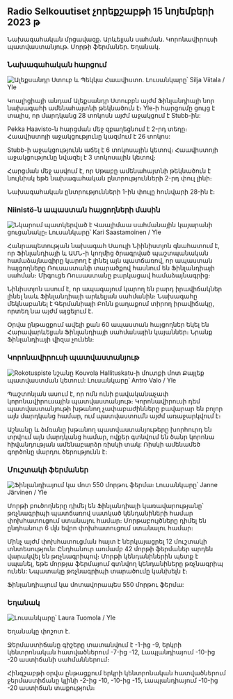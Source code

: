 ## Radio Selkouutiset չորեքշաբթի 15 նոյեմբերի 2023 թ

Նախագահական մրցավազք. Արևելյան սահման. Կորոնավիրուսի պատվաստանյութ. Մորթի ֆերմաներ. Եղանակ.

### Նախագահական հարցում

![Ալեքսանդր Ստուբ և Պեկկա Հաավիստո. Լուսանկարը՝ Silja Viitala / Yle](https://images.cdn.yle.fi/image/upload/c_crop,h_3188,w_5668,x_0,y_327/ar_1.7777777777777777,c_fill,g_faces,h_120,h_120q_auto:eco/f_auto/fl_lossy/v1698912813/39-11947566543595173663)

Կոալիցիայի անդամ Ալեքսանդր Ստուբբն այժմ Ֆինլանդիայի նոր նախագահի ամենահայտնի թեկնածուն է։ Yle-ի հարցումը ցույց է տալիս, որ մարդկանց 28 տոկոսն այժմ աջակցում է Stubb-ին:

Pekka Haavisto-ն հարցման մեջ զբաղեցնում է 2-րդ տեղը։ Հաավիստոյի աջակցությունը կազմում է 26 տոկոս:

Stubb-ի աջակցությունն աճել է 6 տոկոսային կետով։ Հաավիստոյի աջակցությունը նվազել է 3 տոկոսային կետով։

Հարցման մեջ ասվում է, որ Սթաբը ամենահայտնի թեկնածուն է նույնիսկ եթե նախագահական ընտրությունների 2-րդ փուլ լինի։

Նախագահական ընտրությունների 1-ին փուլը հունվարի 28-ին է։

### Niinistö-ն ապաստան հայցողների մասին

![Նկարում պատկերված է Վաալիմաա սահմանային կայարանի ցուցանակը։ Լուսանկարը՝ Kari Saastamoinen / Yle](https://images.cdn.yle.fi/image/upload/c_crop,h_2908,w_5178,x_0,y_0/ar_1.7777777777777777,c_fill,g_50,h_10,h_17q_auto:eco/f_auto/fl_lossy/v1699908638/39-120003165528559efc2b)

Հանրապետության նախագահ Սաուլի Նիինիստյոն գնահատում է, որ Ֆինլանդիայի և ԱՄՆ-ի կողմից ծրագրված պաշտպանական համաձայնագիրը կարող է լինել այն պատճառով, որ ապաստան հայցողները Ռուսաստանի տարածքով հասնում են Ֆինլանդիայի սահման։ Միգուցե Ռուսաստանը բարկացավ համաձայնագրից։

Նինիստյոն ասում է, որ ապագայում կարող են բարդ իրավիճակներ լինել նաև Ֆինլանդիայի արևելյան սահմանին։ Նախագահը մեկնաբանել է Գերմանիայի Բոնն քաղաքում տիրող իրավիճակը, որտեղ նա այժմ այցելում է.

Օրվա ընթացքում ավելի քան 60 ապաստան հայցողներ եկել են Հարավարևելյան Ֆինլանդիայի սահմանային կայաններ։ Նրանք Ֆինլանդիայի վիզա չունեն։

### Կորոնավիրուսի պատվաստանյութ

![Rokotuspiste նշանը Kouvola Hallituskatu-ի մուտքի մոտ Քայլեք պատվաստման կետում: Լուսանկարը՝ Antro Valo / Yle](https://images.cdn.yle.fi/image/upload/c_crop,h_3247,w_5773,x_0,y_601/ar_1.7777777777777777,c_fill,g_faces,h_1105,h_1100q_auto:eco/f_auto/fl_lossy/v1699867130/39-11997076551e51acfff3)

Պաշտոնյան ասում է, որ ոմն ունի բավականաչափ կորոնավիրուսային պատվաստանյութ։ Կորոնավիրուսի դեմ պատվաստանյութի խթանող չափաբաժինները բավարար են բոլոր այն մարդկանց համար, ում պատվաստումն այժմ առաջարկվում է։

Աշնանը և ձմռանը խթանող պատվաստանյութերը խորհուրդ են տրվում այն մարդկանց համար, ովքեր գտնվում են ծանր կորոնա հիվանդության ամենաբարձր ռիսկի տակ: Ռիսկի ամենամեծ գործոնը մարդու ծերությունն է։

### Մուշտակի ֆերմաներ

![Ֆինլանդիայում կա մոտ 550 մորթու ֆերմա։ Լուսանկարը՝ Janne Järvinen / Yle](https://images.cdn.yle.fi/image/upload/c_crop,h_4597,w_8174,x_18,y_0/ar_1.7777777777777777,c_fill,g_50,h_100q_auto:eco/f_auto/fl_lossy/v1696520468/39-1181997651ed401620a0)

Մորթի բուծողները դիմել են Ֆինլանդիայի կառավարությանը՝ թռչնագրիպի պատճառով սատկած կենդանիների համար փոխհատուցում ստանալու համար։ Մորթաբույծները դիմել են ընդհանուր 6 մլն եվրո փոխհատուցում ստանալու համար։

Մինչ այժմ փոխհատուցման հայտ է ներկայացրել 12 մուշտակի տնտեսություն։ Ընդհանուր առմամբ 42 մորթի ֆերմաներ արդեն վարակվել են թռչնագրիպով։ Մորթի կենդանիներին պետք է սպանել, եթե մորթյա ֆերմայում գտնվող կենդանիները թռչնագրիպ ունեն: Նպատակը թռչնագրիպի տարածումը կանխելն է։

Ֆինլանդիայում կա մոտավորապես 550 մորթու ֆերմա:

### Եղանակ

![ Լուսանկարը՝ Laura Tuomola / Yle](https://images.cdn.yle.fi/image/upload/c_crop,h_1080,w_1919,x_0,y_0/ar_1.7777777777777777,c_fill,g_50,h_1070/q_auto:eco/f_auto/fl_lossy/v1700050702/39-12009776554b6f9117dc)

Եղանակը փոշոտ է.

Ջերմաստիճանը գիշերը տատանվում է -1-ից -9, երկրի կենտրոնական հատվածներում -7-ից -12, Լապլանդիայում -10-ից -20 աստիճանի սահմաններում։

Հինգշաբթի օրվա ընթացքում երկրի կենտրոնական հատվածներում ջերմաստիճանը կլինի -2-ից -10, -10-ից -15, Լապլանդիայում -10-ից -20 աստիճան տաքություն։